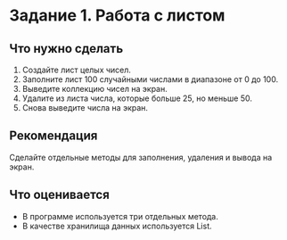 # Задание 1. Работа с листом 


## Что нужно сделать
1. Создайте лист целых чисел. 
2. Заполните лист 100 случайными числами в диапазоне от 0 до 100. 
3. Выведите коллекцию чисел на экран. 
4. Удалите из листа числа, которые больше 25, но меньше 50. 
5. Снова выведите числа на экран. 


## Рекомендация
Сделайте отдельные методы для заполнения, удаления и вывода на экран.


## Что оценивается
- В программе используется три отдельных метода. 
- В качестве хранилища данных используется List.